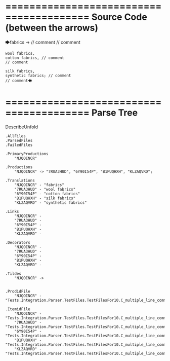 ========================================
Source Code (between the arrows)
========================================

🡆fabrics -> // comment
// comment

	wool fabrics,
	cotton fabrics, // comment
	// comment

	silk fabrics,
	synthetic fabrics; // comment
	// comment🡄

========================================
Parse Tree
========================================
DescribeUnfold

    .AllFiles
    .ParsedFiles
    .FailedFiles

    .PrimaryProductions
        "NJQOINCR" 

    .Productions
        "NJQOINCR" -> "7RUA3HUD", "6Y90I54P", "B1PUQHXH", "KLZAQVRD";

    .Translations
        "NJQOINCR" - "fabrics"
        "7RUA3HUD" - "wool fabrics"
        "6Y90I54P" - "cotton fabrics"
        "B1PUQHXH" - "silk fabrics"
        "KLZAQVRD" - "synthetic fabrics"

    .Links
        "NJQOINCR" - 
        "7RUA3HUD" - 
        "6Y90I54P" - 
        "B1PUQHXH" - 
        "KLZAQVRD" - 

    .Decorators
        "NJQOINCR" - 
        "7RUA3HUD" - 
        "6Y90I54P" - 
        "B1PUQHXH" - 
        "KLZAQVRD" - 

    .Tildes
        "NJQOINCR" -> 


    .ProdidFile
        "NJQOINCR" - "Tests.Integration.Parser.TestFiles.TestFilesFor10.C_multiple_line_comments.ds"

    .ItemidFile
        "NJQOINCR" - "Tests.Integration.Parser.TestFiles.TestFilesFor10.C_multiple_line_comments.ds"
        "7RUA3HUD" - "Tests.Integration.Parser.TestFiles.TestFilesFor10.C_multiple_line_comments.ds"
        "6Y90I54P" - "Tests.Integration.Parser.TestFiles.TestFilesFor10.C_multiple_line_comments.ds"
        "B1PUQHXH" - "Tests.Integration.Parser.TestFiles.TestFilesFor10.C_multiple_line_comments.ds"
        "KLZAQVRD" - "Tests.Integration.Parser.TestFiles.TestFilesFor10.C_multiple_line_comments.ds"

